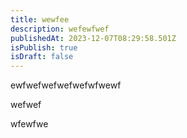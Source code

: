 ```yaml
---
title: wewfee
description: wefewfwef
publishedAt: 2023-12-07T08:29:58.501Z
isPublish: true
isDraft: false
---
```

e﻿wfwefwefwefwefwfwewf

w﻿efwef

w﻿fewfwe